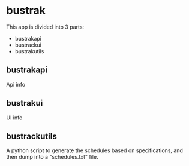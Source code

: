 # bustrak

This app is divided into 3 parts:
* bustrakapi
* bustrackui
* bustrakutils

## bustrakapi
Api info

## bustrakui
UI info

## bustrackutils
A python script to generate the schedules based on specifications, and then dump into a "schedules.txt" file.

